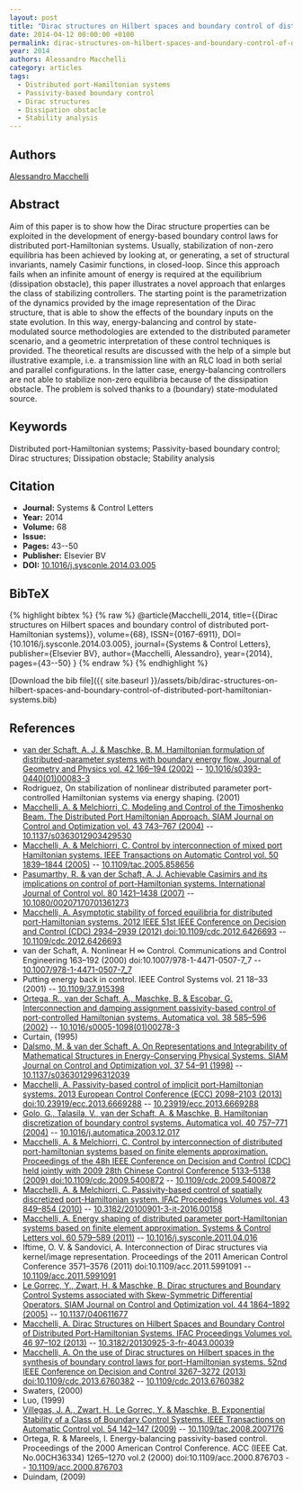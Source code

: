 ```yaml
---
layout: post
title: "Dirac structures on Hilbert spaces and boundary control of distributed port-Hamiltonian systems"
date: 2014-04-12 00:00:00 +0100
permalink: dirac-structures-on-hilbert-spaces-and-boundary-control-of-distributed-port-hamiltonian-systems
year: 2014
authors: Alessandro Macchelli
category: articles
tags:
  - Distributed port-Hamiltonian systems
  - Passivity-based boundary control
  - Dirac structures
  - Dissipation obstacle
  - Stability analysis
---
```

 
## Authors
[Alessandro Macchelli](authors/alessandro-macchelli)
 
## Abstract
Aim of this paper is to show how the Dirac structure properties can be exploited in the development of energy-based boundary control laws for distributed port-Hamiltonian systems. Usually, stabilization of non-zero equilibria has been achieved by looking at, or generating, a set of structural invariants, namely Casimir functions, in closed-loop. Since this approach fails when an infinite amount of energy is required at the equilibrium (dissipation obstacle), this paper illustrates a novel approach that enlarges the class of stabilizing controllers. The starting point is the parametrization of the dynamics provided by the image representation of the Dirac structure, that is able to show the effects of the boundary inputs on the state evolution. In this way, energy-balancing and control by state-modulated source methodologies are extended to the distributed parameter scenario, and a geometric interpretation of these control techniques is provided. The theoretical results are discussed with the help of a simple but illustrative example, i.e. a transmission line with an RLC load in both serial and parallel configurations. In the latter case, energy-balancing controllers are not able to stabilize non-zero equilibria because of the dissipation obstacle. The problem is solved thanks to a (boundary) state-modulated source.
 
## Keywords
Distributed port-Hamiltonian systems; Passivity-based boundary control; Dirac structures; Dissipation obstacle; Stability analysis
 
## Citation
- **Journal:** Systems &amp; Control Letters
- **Year:** 2014
- **Volume:** 68
- **Issue:** 
- **Pages:** 43--50
- **Publisher:** Elsevier BV
- **DOI:** [10.1016/j.sysconle.2014.03.005](https://doi.org/10.1016/j.sysconle.2014.03.005)
 
## BibTeX
{% highlight bibtex %}
{% raw %}
@article{Macchelli_2014,
  title={{Dirac structures on Hilbert spaces and boundary control of distributed port-Hamiltonian systems}},
  volume={68},
  ISSN={0167-6911},
  DOI={10.1016/j.sysconle.2014.03.005},
  journal={Systems &amp; Control Letters},
  publisher={Elsevier BV},
  author={Macchelli, Alessandro},
  year={2014},
  pages={43--50}
}
{% endraw %}
{% endhighlight %}
 
[Download the bib file]({{ site.baseurl }}/assets/bib/dirac-structures-on-hilbert-spaces-and-boundary-control-of-distributed-port-hamiltonian-systems.bib)
 
## References
- [van der Schaft, A. J. & Maschke, B. M. Hamiltonian formulation of distributed-parameter systems with boundary energy flow. Journal of Geometry and Physics vol. 42 166–194 (2002)](hamiltonian-formulation-of-distributed-parameter-systems-with-boundary-energy-flow) -- [10.1016/s0393-0440(01)00083-3](https://doi.org/10.1016/s0393-0440(01)00083-3)
- Rodriguez, On stabilization of nonlinear distributed parameter port-controlled Hamiltonian systems via energy shaping. (2001)
- [Macchelli, A. & Melchiorri, C. Modeling and Control of the Timoshenko Beam. The Distributed Port Hamiltonian Approach. SIAM Journal on Control and Optimization vol. 43 743–767 (2004)](modeling-and-control-of-the-timoshenko-beam-the-distributed-port-hamiltonian-approach) -- [10.1137/s0363012903429530](https://doi.org/10.1137/s0363012903429530)
- [Macchelli, A. & Melchiorri, C. Control by interconnection of mixed port Hamiltonian systems. IEEE Transactions on Automatic Control vol. 50 1839–1844 (2005)](control-by-interconnection-of-mixed-port-hamiltonian-systems) -- [10.1109/tac.2005.858656](https://doi.org/10.1109/tac.2005.858656)
- [Pasumarthy, R. & van der Schaft, A. J. Achievable Casimirs and its implications on control of port-Hamiltonian systems. International Journal of Control vol. 80 1421–1438 (2007)](achievable-casimirs-and-its-implications-on-control-of-port-hamiltonian-systems) -- [10.1080/00207170701361273](https://doi.org/10.1080/00207170701361273)
- [Macchelli, A. Asymptotic stability of forced equilibria for distributed port-Hamiltonian systems. 2012 IEEE 51st IEEE Conference on Decision and Control (CDC) 2934–2939 (2012) doi:10.1109/cdc.2012.6426693](asymptotic-stability-of-forced-equilibria-for-distributed-port-hamiltonian-systems) -- [10.1109/cdc.2012.6426693](https://doi.org/10.1109/cdc.2012.6426693)
- van der Schaft, A. Nonlinear H ∞ Control. Communications and Control Engineering 163–192 (2000) doi:10.1007/978-1-4471-0507-7_7 -- [10.1007/978-1-4471-0507-7_7](https://doi.org/10.1007/978-1-4471-0507-7_7)
- Putting energy back in control. IEEE Control Systems vol. 21 18–33 (2001) -- [10.1109/37.915398](https://doi.org/10.1109/37.915398)
- [Ortega, R., van der Schaft, A., Maschke, B. & Escobar, G. Interconnection and damping assignment passivity-based control of port-controlled Hamiltonian systems. Automatica vol. 38 585–596 (2002)](interconnection-and-damping-assignment-passivity-based-control-of-port-controlled-hamiltonian-systems) -- [10.1016/s0005-1098(01)00278-3](https://doi.org/10.1016/s0005-1098(01)00278-3)
- Curtain, (1995)
- [Dalsmo, M. & van der Schaft, A. On Representations and Integrability of Mathematical Structures in Energy-Conserving Physical Systems. SIAM Journal on Control and Optimization vol. 37 54–91 (1998)](on-representations-and-integrability-of-mathematical-structures-in-energy-conserving-physical-systems) -- [10.1137/s0363012996312039](https://doi.org/10.1137/s0363012996312039)
- [Macchelli, A. Passivity-based control of implicit port-Hamiltonian systems. 2013 European Control Conference (ECC) 2098–2103 (2013) doi:10.23919/ecc.2013.6669288](passivity-based-control-of-implicit-port-hamiltonian-systems0) -- [10.23919/ecc.2013.6669288](https://doi.org/10.23919/ecc.2013.6669288)
- [Golo, G., Talasila, V., van der Schaft, A. & Maschke, B. Hamiltonian discretization of boundary control systems. Automatica vol. 40 757–771 (2004)](hamiltonian-discretization-of-boundary-control-systems) -- [10.1016/j.automatica.2003.12.017](https://doi.org/10.1016/j.automatica.2003.12.017)
- [Macchelli, A. & Melchiorri, C. Control by interconnection of distributed port-hamiltonian systems based on finite elements approximation. Proceedings of the 48h IEEE Conference on Decision and Control (CDC) held jointly with 2009 28th Chinese Control Conference 5133–5138 (2009) doi:10.1109/cdc.2009.5400872](control-by-interconnection-of-distributed-port-hamiltonian-systems-based-on-finite-elements-approximation) -- [10.1109/cdc.2009.5400872](https://doi.org/10.1109/cdc.2009.5400872)
- [Macchelli, A. & Melchiorri, C. Passivity-based control of spatially discretized port-Hamiltonian system. IFAC Proceedings Volumes vol. 43 849–854 (2010)](passivity-based-control-of-spatially-discretized-port-hamiltonian-system) -- [10.3182/20100901-3-it-2016.00158](https://doi.org/10.3182/20100901-3-it-2016.00158)
- [Macchelli, A. Energy shaping of distributed parameter port-Hamiltonian systems based on finite element approximation. Systems &amp; Control Letters vol. 60 579–589 (2011)](energy-shaping-of-distributed-parameter-port-hamiltonian-systems-based-on-finite-element-approximation) -- [10.1016/j.sysconle.2011.04.016](https://doi.org/10.1016/j.sysconle.2011.04.016)
- Iftime, O. V. & Sandovici, A. Interconnection of Dirac structures via kernel/image representation. Proceedings of the 2011 American Control Conference 3571–3576 (2011) doi:10.1109/acc.2011.5991091 -- [10.1109/acc.2011.5991091](https://doi.org/10.1109/acc.2011.5991091)
- [Le Gorrec, Y., Zwart, H. & Maschke, B. Dirac structures and Boundary Control Systems associated with Skew-Symmetric Differential Operators. SIAM Journal on Control and Optimization vol. 44 1864–1892 (2005)](dirac-structures-and-boundary-control-systems-associated-with-skew-symmetric-differential-operators) -- [10.1137/040611677](https://doi.org/10.1137/040611677)
- [Macchelli, A. Dirac Structures on Hilbert Spaces and Boundary Control of Distributed Port-Hamiltonian Systems. IFAC Proceedings Volumes vol. 46 97–102 (2013)](dirac-structures-on-hilbert-spaces-and-boundary-control-of-distributed-port-hamiltonian-systems0) -- [10.3182/20130925-3-fr-4043.00039](https://doi.org/10.3182/20130925-3-fr-4043.00039)
- [Macchelli, A. On the use of Dirac structures on Hilbert spaces in the synthesis of boundary control laws for port-Hamiltonian systems. 52nd IEEE Conference on Decision and Control 3267–3272 (2013) doi:10.1109/cdc.2013.6760382](on-the-use-of-dirac-structures-on-hilbert-spaces-in-the-synthesis-of-boundary-control-laws-for-port-hamiltonian-systems) -- [10.1109/cdc.2013.6760382](https://doi.org/10.1109/cdc.2013.6760382)
- Swaters, (2000)
- Luo, (1999)
- [Villegas, J. A., Zwart, H., Le Gorrec, Y. & Maschke, B. Exponential Stability of a Class of Boundary Control Systems. IEEE Transactions on Automatic Control vol. 54 142–147 (2009)](exponential-stability-of-a-class-of-boundary-control-systems) -- [10.1109/tac.2008.2007176](https://doi.org/10.1109/tac.2008.2007176)
- Ortega, R. & Mareels, I. Energy-balancing passivity-based control. Proceedings of the 2000 American Control Conference. ACC (IEEE Cat. No.00CH36334) 1265–1270 vol.2 (2000) doi:10.1109/acc.2000.876703 -- [10.1109/acc.2000.876703](https://doi.org/10.1109/acc.2000.876703)
- Duindam, (2009)

